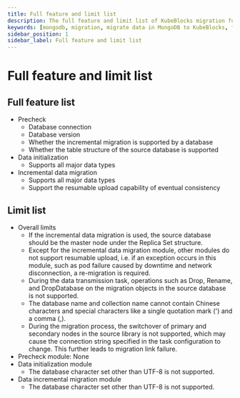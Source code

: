 ```yaml
---
title: Full feature and limit list
description: The full feature and limit list of KubeBlocks migration function for MOngoDB
keywords: [mongodb, migration, migrate data in MongoDB to KubeBlocks, full feature, limit]
sidebar_position: 1
sidebar_label: Full feature and limit list
---
```


# Full feature and limit list

## Full feature list

* Precheck
  * Database connection
  * Database version
  * Whether the incremental migration is supported by a database
  * Whether the table structure of the source database is supported
* Data initialization
  * Supports all major data types
* Incremental data migration
  * Supports all major data types
  * Support the resumable upload capability of eventual consistency

## Limit list

* Overall limits
  * If the incremental data migration is used, the source database should be the master node under the Replica Set structure.
  * Except for the incremental data migration module, other modules do not support resumable upload, i.e. if an exception occurs in this module, such as pod failure caused by downtime and network disconnection, a re-migration is required.
  * During the data transmission task, operations such as Drop, Rename, and DropDatabase on the migration objects in the source database is not supported.
  * The database name and collection name cannot contain Chinese characters and special characters like a single quotation mark (') and a comma (,).
  * During the migration process, the switchover of primary and secondary nodes in the source library is not supported, which may cause the connection string specified in the task configuration to change. This further leads to migration link failure.
* Precheck module: None
* Data initialization module
  * The database character set other than UTF-8 is not supported.
* Data incremental migration module
  * The database character set other than UTF-8 is not supported.

